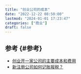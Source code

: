 ```yaml
---
title: "创业公司的成本"
date: "2022-12-22 08:50:00"
lastmod: "2024-01-01 17:23:47"
categories: ["商业"]
draft: false
---
```


## 参考 {#参考}

-   [创业开一家公司的主要成本和费用](https://zhuanlan.zhihu.com/p/160096103)
-   [新注册公司如何记账报税？](https://zhuanlan.zhihu.com/p/408935831)